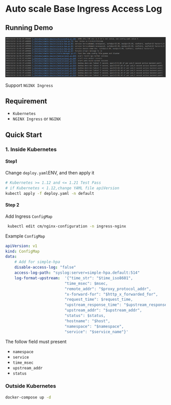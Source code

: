 # Auto scale Base Ingress Access Log

## Running Demo

![Demo](./manifests/demo.png)

Support `NGINX Ingress`

## Requirement

- `Kubernetes`
- `NGINX Ingress` or `NGINX`

## Quick Start

### 1. Inside Kubernetes

#### Step1 

Change `deploy.yaml`ENV, and then apply it

  ```bash
  # Kubernetes >= 1.12 and <= 1.21 Test Pass
  # if Kubernetes < 1.12,change YAML file apiVersion
  kubectl apply -f deploy.yaml -n default
  ```

#### Step 2

Add  Ingress `ConfigMap`

```bash
 kubectl edit cm/nginx-configuration -n ingress-nginx
 ```
  
Example `ConfigMap`

```yaml
apiVersion: v1
kind: ConfigMap
data:
    # Add for simple-hpa
    disable-access-log: "false"
    access-log-path: "syslog:server=simple-hpa.default:514"
    log-format-upstream:  '{"time_str": "$time_iso8601",
                          "time_msec": $msec,
                          "remote_addr": "$proxy_protocol_addr",
                          "x-forward-for": "$http_x_forwarded_for",
                          "request_time": $request_time,
                          "upstream_response_time": "$upstream_response_time",
                          "upstream_addr": "$upstream_addr",
                          "status": $status,
                          "hostname": "$host",
                          "namespace": "$namespace",
                          "service": "$service_name"}'
 ```

The follow field must present
- `namespace`
- `service`
- `time_msec`
- `upstream_addr`
- `status`

### Outside Kubernetes

```bash
docker-compose up -d
```
